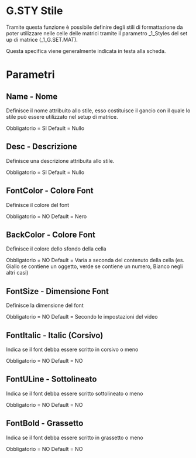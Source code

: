 # G.STY Stile

Tramite questa funzione è possibile definire degli stili di formattazione da poter utilizzare
nelle celle delle matrici tramite il parametro _1_Styles del set up di matrice (_1_G.SET.MAT).

Questa specifica viene generalmente indicata in testa alla scheda.

# Parametri

## Name  - Nome
Definisce il nome attribuito allo stile, esso costituisce il gancio con il quale lo stile
può essere utilizzato nel setup di matrice.

Obbligatorio = SI
Default = Nullo

## Desc - Descrizione
Definisce una descrizione attribuita allo stile.

Obbligatorio = SI
Default = Nullo

## FontColor - Colore Font
Definisce il colore del font

Obbligatorio = NO
Default = Nero

## BackColor - Colore Font
Definisce il colore dello sfondo della cella

Obbligatorio = NO
Default = Varia a seconda del contenuto della cella (es. Giallo se contiene un oggetto, verde se
contiene un numero, Bianco negli altri casi)

## FontSize - Dimensione Font
Definisce la dimensione del font

Obbligatorio = NO
Default = Secondo le impostazioni del video

## FontItalic - Italic (Corsivo)
Indica se il font debba essere scritto in corsivo o meno

Obbligatorio = NO
Default = NO

## FontULine - Sottolineato
Indica se il font debba essere scritto sottolineato o meno

Obbligatorio = NO
Default = NO

## FontBold - Grassetto
Indica se il font debba essere scritto in grassetto o meno

Obbligatorio = NO
Default = NO

